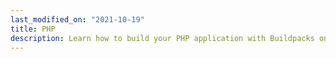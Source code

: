 ```yaml
---
last_modified_on: "2021-10-19"
title: PHP
description: Learn how to build your PHP application with Buildpacks on Qovery
---
```




